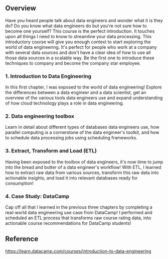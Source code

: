 ## Overview
Have you heard people talk about data engineers and wonder what it is they do? Do you know what data engineers do but you're not sure how to become one yourself? 
This course is the perfect introduction. 
It touches upon all things I need to know to streamline your data processing. 
This introductory course will give you enough context to start exploring the world of data engineering. 
It's perfect for people who work at a company with several data sources and don't have a clear idea of how to use all those data sources in a scalable way.
Be the first one to introduce these techniques to company and become the company star employee.

### 1. Introduction to Data Engineering
In this first chapter, I was exposed to the world of data engineering! 
Explore the differences between a data engineer and a data scientist, get an overview of the various tools data engineers use and 
expand understanding of how cloud technology plays a role in data engineering.

### 2. Data engineering toolbox
Learn in detail about different types of databases data engineers use, how parallel computing is a cornerstone of the data engineer's toolkit, and how to schedule data processing jobs using scheduling frameworks.

### 3. Extract, Transform and Load (ETL)
Having been exposed to the toolbox of data engineers, it's now time to jump into the bread and butter of a data engineer's workflow! With ETL, I learned how to extract raw data from various sources, transform this raw data into actionable insights, and load it into relevant databases ready for consumption!

### 4. Case Study: DataCamp
Cap off all that I learned in the previous three chapters by completing a real-world data engineering use case from DataCamp! I performed and scheduled an ETL process that transforms raw course rating data, into actionable course recommendations for DataCamp students!

## Reference
https://learn.datacamp.com/courses/introduction-to-data-engineering
